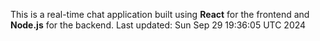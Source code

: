 This is a real-time chat application built using **React** for the frontend and **Node.js** for the backend.
Last updated: Sun Sep 29 19:36:05 UTC 2024
